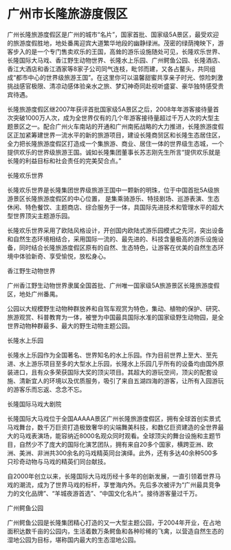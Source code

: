 # 广州市长隆旅游度假区  
广州长隆旅游度假区是广州的城市“名片”，国家首批、国家级5A景区，最受欢迎的旅游度假胜地，地处番禺迎宾大道繁华地段的幽静绿洲。茂密的绿荫掩映下，游客步入的是一个专门售卖欢乐的王国，高耸的游乐设施随处可见，长隆欢乐世界、长隆国际大马戏、香江野生动物世界、长隆水上乐园、广州鳄鱼公园、长隆酒店、香江大酒店和香江酒家等8家子公司同气连枝，毗邻而建，又各占鳌头，共同组成“都市中心的世界级旅游王国”。在这里你可以温馨甜蜜共享亲子时光、惊险刺激挑战感官极限、清凉动感体验亲水之旅、梦幻神奇同赴视听盛宴、豪华独特感受贵宾待遇。  

长隆旅游度假区继2007年获评首批国家级5A景区之后，2008年年游客接待量首次突破1000万人次，成为全世界仅有的几个年游客接待量超过千万人次的大型主题景区之一。配合广州火车南站的开通和广州南拓战略的大力推进，长隆旅游度假区正加紧筹建世界一流水平的新的旅游项目，建设长隆商贸区和长隆生态居住区，全力把长隆旅游度假区打造成一个集旅游、商业、居住一体的世界级生态城，一个提供欢乐的世界级旅游王国。诚如长隆集团董事长苏志刚先生所言“提供欢乐就是长隆的利益目标和社会责任的完美契合点。”  

长隆欢乐世界  

长隆欢乐世界是长隆集团世界级旅游王国中一颗新的明珠，位于中国首批5A级旅游景区长隆旅游度假区的中心位置， 是集乘骑游乐、特技剧场、巡游表演、生态休闲、特色餐饮、主题商店、综合服务于一体，具国际先进技术和管理水平的超大型世界顶尖主题游乐园。  

长隆欢乐世界采用了欧陆风格设计，开创国内欧陆式游乐园模式之先河，突出设备和自然生态环境相结合，采用国际一流的、最先进的、科技含量极高的游乐设施设备，同时结合长隆旅游度假区原有的自然、生态特色，让游客在优美的自然生态环境中体验新奇、享受愉悦，放松身心。  

香江野生动物世界  

广州香江野生动物世界隶属全国首批、广州唯一国家级5A旅游景区长隆旅游度假区，地处广州番禺。  

公园以大规模野生动物种群放养和自驾车观赏为特色，集动、植物的保护、研究、旅游观赏、科普教育为一体，被誉为中国最具国际水准的国家级野生动物园，是全世界动物种群最多、最大的野生动物主题公园。  

长隆水上乐园  

长隆水上乐园作为全国著名、世界知名的水上乐园。作为目前世界上至大、至先进、水上游乐项目至多的大型水上乐园，长隆水上乐园几乎所有的设备均由国外原装进口，且有众多荣获国际大奖的顶尖项目。其超大的游玩空间，顶尖的配套设施、清新宜人的环境以及优质服务，吸引了来自五湖四海的游客，让所有入园游玩的游客乐而忘返、念念不忘。  

长隆国际马戏大剧院  

长隆国际大马戏位于全国AAAAA景区广州长隆旅游度假区，拥有全球首创实景式马戏舞台，数千万巨资打造极致奢华的尖端舞美科技，和数亿巨资建造的全世界最大的马戏表演场，能容纳近8000名观众同时观看。全球顶尖的舞台设施和主题节目，自然少不了庞大的国际化演艺团队，拥有来自20多个国家，横跨亚洲、欧洲、美洲、非洲共300余名的马戏精英同台演绎。此外，还有多达40余种500多只珍奇动物与马戏的精英们同台献技。  

自2000年创立以来，长隆国际大马戏历经十多年的创新发展，一直引领着世界马戏的潮流，成为了世界马戏的标杆，享誉海内外。先后多次被评为“广州最具竞争力的文化品牌”、“羊城夜游首选”、“中国文化名片”。接待游客量过千万。  

广州鳄鱼公园  

广州鳄鱼公园是长隆集团精心打造的又一大型主题公园，于2004年开业，在占地面积达数千亩的公园内，生活着数万条鳄鱼和各种珍稀的飞禽，以营造自然生态的湿地公园为目标，堪称国内最大的生态湿地公园。  
